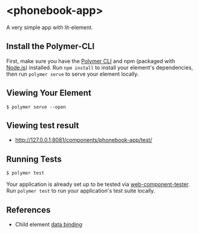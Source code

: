 # \<phonebook-app\>

A very simple app with lit-element.

## Install the Polymer-CLI

First, make sure you have the [Polymer CLI](https://www.npmjs.com/package/polymer-cli) and npm (packaged with [Node.js](https://nodejs.org)) installed. Run `npm install` to install your element's dependencies, then run `polymer serve` to serve your element locally.

## Viewing Your Element

```
$ polymer serve --open
```

## Viewing test result
 * http://127.0.0.1:8081/components/phonebook-app/test/

## Running Tests

```
$ polymer test
```

Your application is already set up to be tested via [web-component-tester](https://github.com/Polymer/web-component-tester). Run `polymer test` to run your application's test suite locally.

## References
* Child element [data binding](https://lit-element.polymer-project.org/docs/templates/databinding)